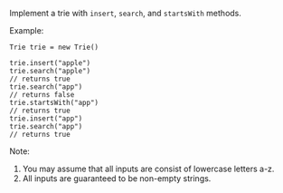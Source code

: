Implement a trie with `insert`, `search`, and `startsWith` methods.

Example:
```
Trie trie = new Trie()

trie.insert("apple")
trie.search("apple")
// returns true
trie.search("app")
// returns false
trie.startsWith("app")
// returns true
trie.insert("app")
trie.search("app")
// returns true
```
Note:

1. You may assume that all inputs are consist of lowercase letters a-z.
2. All inputs are guaranteed to be non-empty strings.

